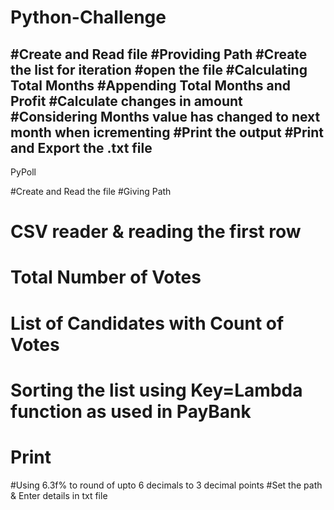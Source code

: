 # Python-Challenge
#Create and Read file 
#Providing Path
#Create the list for iteration
#open the file 
#Calculating Total Months
#Appending Total Months and Profit
#Calculate changes in amount
#Considering Months value has changed to next month when icrementing
#Print the output
#Print and Export the .txt file
--------------------------------------------------------------------

PyPoll

#Create and Read the file
#Giving Path
# CSV reader & reading the first row 
# Total Number of Votes
# List of Candidates with Count of Votes
# Sorting the list using Key=Lambda function as used in PayBank
# Print
#Using 6.3f% to round of upto 6 decimals to 3 decimal points
#Set the path & Enter details in txt file 
